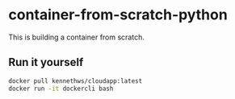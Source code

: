 # container-from-scratch-python
This is building a container from scratch.

## Run it yourself

```bash
docker pull kennethws/cloudapp:latest
docker run -it dockercli bash
```
